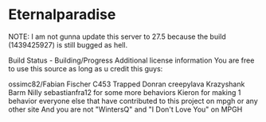 # Eternalparadise
NOTE: I am not gunna update this server to 27.5 because the build (1439425927) is still bugged as hell.

Build Status - Building/Progress
Additional license information
You are free to use this source as long as u credit this guys:

ossimc82/Fabian Fischer
C453
Trapped
Donran
creepylava
Krazyshank
Barm
Nilly
sebastianfra12 for some more behaviors
Kieron for making 1 behavior
everyone else that have contributed to this project on mpgh or any other site
And you are not "WintersQ" and "I Don't Love You" on MPGH
